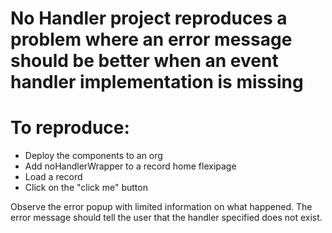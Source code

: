 # No Handler project reproduces a problem where an error message should be better when an event handler implementation is missing
# To reproduce:
- Deploy the components to an org
- Add noHandlerWrapper to a record home flexipage
- Load a record
- Click on the "click me" button

Observe the error popup with limited information on what happened.  The error message should tell the user that the handler specified does not exist.
